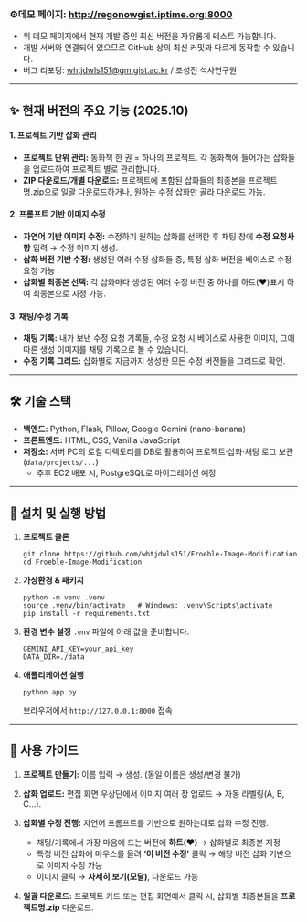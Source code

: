 ### ⚙️데모 페이지: http://regonowgist.iptime.org:8000
* 위 데모 페이지에서 현재 개발 중인 최신 버전을 자유롭게 테스트 가능합니다.
* 개발 서버와 연결되어 있으므로 GitHub 상의 최신 커밋과 다르게 동작할 수 있습니다.
* 버그 리포팅: whtjdwls151@gm.gist.ac.kr / 조성진 석사연구원
---

## ✨ 현재 버전의 주요 기능 (2025.10)

#### 1. 프로젝트 기반 삽화 관리

* **프로젝트 단위 관리:** 동화책 한 권 = 하나의 프로젝트. 각 동화책에 들어가는 삽화들을 업로드하여 프로젝트 별로 관리합니다.
* **ZIP 다운로드/개별 다운로드:** 프로젝트에 포함된 삽화들의 최종본을 프로젝트명.zip으로 일괄 다운로드하거나, 원하는 수정 삽화만 골라 다운로드 가능.

#### 2. 프롬프트 기반 이미지 수정

* **자연어 기반 이미지 수정:** 수정하기 원하는 삽화를 선택한 후 채팅 창에 **수정 요청사항** 입력 → 수정 이미지 생성.
* **삽화 버전 기반 수정:** 생성된 여러 수정 삽화들 중, 특정 삽화 버전을 베이스로 수정 요청 가능
* **삽화별 최종본 선택:** 각 삽화마다 생성된 여러 수정 버전 중 하나를 하트(♥)표시 하여 최종본으로 지정 가능.

#### 3. 채팅/수정 기록

* **채팅 기록:** 내가 보낸 수정 요청 기록들, 수정 요청 시 베이스로 사용한 이미지, 그에 따른 생성 이미지를 채팅 기록으로 볼 수 있습니다.
* **수정 기록 그리드:** 삽화별로 지금까지 생성한 모든 수정 버전들을 그리드로 확인.

---

## 🛠️ 기술 스택

* **백엔드:** Python, Flask, Pillow, Google Gemini (nano-banana)
* **프론트엔드:** HTML, CSS, Vanilla JavaScript
* **저장소:** 서버 PC의 로컬 디렉토리를 DB로 활용하여 프로젝트·삽화·채팅 로그 보관(`data/projects/...`)
  * 추후 EC2 배포 시, PostgreSQL로 마이그레이션 예정

---

## 🚀 설치 및 실행 방법

1. **프로젝트 클론**

   ```
   git clone https://github.com/whtjdwls151/Froeble-Image-Modification
   cd Froeble-Image-Modification
   ```

2. **가상환경 & 패키지**

   ```
   python -m venv .venv
   source .venv/bin/activate   # Windows: .venv\Scripts\activate
   pip install -r requirements.txt
   ```

3. **환경 변수 설정**
   `.env` 파일에 아래 값을 준비합니다.

   ```
   GEMINI_API_KEY=your_api_key
   DATA_DIR=./data
   ```

4. **애플리케이션 실행**

   ```
   python app.py
   ```

   브라우저에서 `http://127.0.0.1:8000` 접속

---

## 📖 사용 가이드

1. **프로젝트 만들기:** 이름 입력 → 생성. (동일 이름은 생성/변경 불가)
2. **삽화 업로드:** 편집 화면 우상단에서 이미지 여러 장 업로드 → 자동 라벨링(A, B, C…).
3. **삽화별 수정 진행:** 자연어 프롬프트를 기반으로 원하는대로 삽화 수정 진행.

   * 채팅/기록에서 가장 마음에 드는 버전에 **하트(♥)** → 삽화별로 최종본 지정
   * 특정 버전 삽화에 마우스를 올려 **‘이 버전 수정’** 클릭 → 해당 버전 삽화 기반으로 이미지 수정 가능
   * 이미지 클릭 → **자세히 보기(모달)**, 다운로드 가능
4. **일괄 다운로드:** 프로젝트 카드 또는 편집 화면에서 클릭 시, 삽화별 최종본들을 **프로젝트명.zip** 다운로드.
